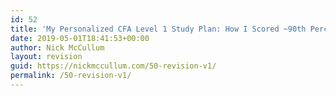 ```yaml
---
id: 52
title: 'My Personalized CFA Level 1 Study Plan: How I Scored ~90th Percentile'
date: 2019-05-01T18:41:53+00:00
author: Nick McCullum
layout: revision
guid: https://nickmccullum.com/50-revision-v1/
permalink: /50-revision-v1/
---
```

